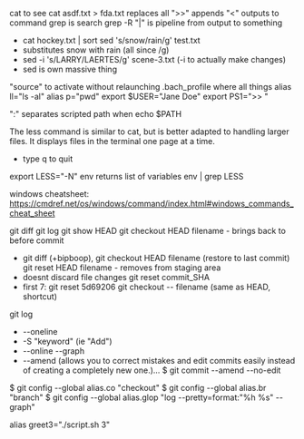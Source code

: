 cat to see
cat asdf.txt > fda.txt replaces all
">>" appends
"<" outputs to command
grep is search
grep -R
"|" is pipeline from output to something
* cat hockey.txt | sort
sed 's/snow/rain/g' test.txt
* substitutes snow with rain (all since /g)
* sed -i 's/LARRY/LAERTES/g' scene-3.txt (-i to actually make changes)
* sed is own massive thing

"source" to activate without relaunching
.bach_profile where all things
alias ll="ls -al"
alias p="pwd"
export $USER="Jane Doe"
export PS1=">> "

":" separates scripted path when echo $PATH

The less command is similar to cat, but is better adapted to handling larger files. It displays files in the terminal one page at a time.
* type q to quit

export LESS="-N"
env returns list of variables
env | grep LESS

windows cheatsheet: https://cmdref.net/os/windows/command/index.html#windows_commands_cheat_sheet


git diff
git log
git show HEAD
git checkout HEAD filename - brings back to before commit
* git diff (+bipboop), git checkout HEAD filename (restore to last commit)
git reset HEAD filename - removes from staging area
* doesnt discard file changes
git reset commit_SHA
* first 7: git reset 5d69206
git checkout -- filename (same as HEAD, shortcut)

git log
* --oneline
* -S "keyword" (ie "Add")
* --online --graph
* --amend (allows you to correct mistakes and edit commits easily instead of creating a completely new one.)... $ git commit --amend --no-edit

$ git config --global alias.co "checkout"
$ git config --global alias.br "branch"
$ git config --global alias.glop "log --pretty=format:"%h %s" --graph"



alias greet3="./script.sh 3"
